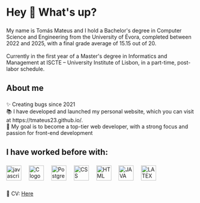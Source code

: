 <h1 align="left">Hey 👋 What's up?</h1>

###

<p align="left">My name is Tomás Mateus and I hold a Bachelor's degree in Computer Science and Engineering from the University of Évora, completed between 2022 and 2025, with a final grade average of 15.15 out of 20.
<br>
<br>
Currently in the first year of a Master's degree in Informatics and Management at ISCTE – University Institute of Lisbon, in a part-time, post-labor schedule.
</p>

###

<h2 align="left">About me</h2>

###

<p align="left">✨ Creating bugs since 2021<br>📚 I have developed and launched my personal website, which you can visit at https://tmateus23.github.io/.<br>🎯 My goal is to become a top-tier web developer, with a strong focus and passion for front-end development<br>

###

<h2 align="left">I have worked before with:</h2>

###

<div align="left">
  <img src="https://cdn.jsdelivr.net/gh/devicons/devicon/icons/javascript/javascript-original.svg" height="40" alt="javascript logo"  />
  <img width="12" />
  <img src="https://cdn.jsdelivr.net/gh/devicons/devicon@latest/icons/c/c-original.svg" height="40" alt="C logo" />  
  <img width="12" />
  <img src="https://cdn.jsdelivr.net/gh/devicons/devicon@latest/icons/postgresql/postgresql-original-wordmark.svg" height="40" alt="Postgre SQL logo" />
  <img width="12" />
  <img src="https://cdn.jsdelivr.net/gh/devicons/devicon@latest/icons/css3/css3-original.svg" height = "40" alt="CSS logo"/>
  <img width="12" /> 
  <img src="https://cdn.jsdelivr.net/gh/devicons/devicon@latest/icons/html5/html5-original-wordmark.svg" height="40" alt="HTML logo"/>
  <img width="12" />  
  <img src="https://cdn.jsdelivr.net/gh/devicons/devicon@latest/icons/java/java-original-wordmark.svg" height="40" alt="JAVA logo"/>
  <img width="12" />   
  <img src="https://cdn.jsdelivr.net/gh/devicons/devicon@latest/icons/latex/latex-original.svg" height="40" alt="LATEX logo"/>
  <img width="12" /> 
 
          
</div>

###

<p align="left">
  📄 CV: <a href="https://drive.google.com/file/d/1qi5nRcsk0x7rlEmk0TmT3_21MvAQhmRA/view?usp=sharing" target="_blank">Here</a>
</p>
